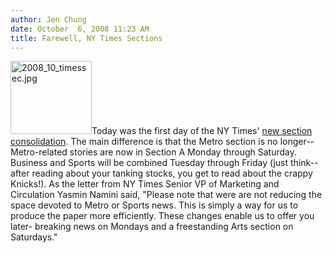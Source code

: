 ```yaml
---
author: Jen Chung
date: October  6, 2008 11:23 AM
title: Farewell, NY Times Sections
---
```


<p><img alt="2008_10_timessec.jpg" src="https://web.archive.org/web/20110611063316im_/http://gothamist.com/attachments/jen/2008_10_timessec.jpg" width="130" height="117" class="right">Today was the first day of the NY Times&apos; <a href="https://web.archive.org/web/20110611063316/http://gothamist.com/2008/09/05/the_ny_times_sections_to_consolidat.php">new section consolidation</a>.  The main difference is that the Metro section is no longer--Metro-related stories are now in Section A Monday through Saturday.  Business and Sports will be combined Tuesday through Friday (just think--after reading about your tanking stocks, you get to read about the crappy Knicks!).  As the letter from NY Times Senior VP of Marketing and Circulation Yasmin Namini said, &quot;Please note that were are not reducing the space devoted to Metro or Sports news.  This is simply a way for us to produce the paper more efficiently.  These changes enable us to offer you later- breaking news on Mondays and a freestanding Arts section on Saturdays.&quot;</p>